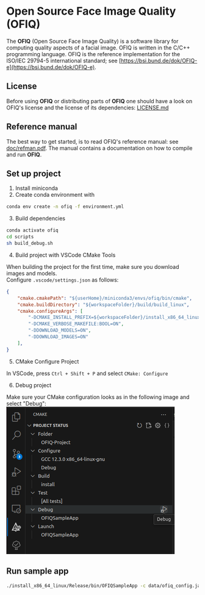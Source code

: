 # Open Source Face Image Quality (OFIQ)

The __OFIQ__ (Open Source Face Image Quality) is a software library for computing quality 
aspects of a facial image. OFIQ is written in the C/C++ programming language.
OFIQ is the reference implementation for the ISO/IEC 29794-5 international
standard; see [https://bsi.bund.de/dok/OFIQ-e](https://bsi.bund.de/dok/OFIQ-e).

## License
Before using __OFIQ__ or distributing parts of __OFIQ__ one should have a look
on OFIQ's license and the license of its dependencies: [LICENSE.md](LICENSE.md)
  
## Reference manual
The best way to get started, is to read OFIQ's reference manual: 
see [doc/refman.pdf](doc/refman.pdf). The manual contains a documentation on
how to compile and run __OFIQ__.

## Set up project

1. Install miniconda
2. Create conda environment with

```bash
conda env create -n ofiq -f environment.yml
```

3. Build dependencies

```bash
conda activate ofiq
cd scripts
sh build_debug.sh
```

4. Build project with VSCode CMake Tools

When building the project for the first time, make sure you download images and models. \
Configure `.vscode/settings.json` as follows:

```json
{
    "cmake.cmakePath": "${userHome}/miniconda3/envs/ofiq/bin/cmake",
    "cmake.buildDirectory": "${workspaceFolder}/build/build_linux",
    "cmake.configureArgs": [
        "-DCMAKE_INSTALL_PREFIX=${workspaceFolder}/install_x86_64_linux",
        "-DCMAKE_VERBOSE_MAKEFILE:BOOL=ON",
        "-DDOWNLOAD_MODELS=ON",
        "-DDOWNLOAD_IMAGES=ON"
    ],
}
```

5. CMake Configure Project

In VSCode, press `Ctrl + Shift + P` and select `CMake: Configure`

6. Debug project

Make sure your CMake configuration looks as in the following image and select "Debug":
![CMake Config](assets/cmake_config.png)



## Run sample app
```bash
./install_x86_64_linux/Release/bin/OFIQSampleApp -c data/ofiq_config.jaxn -i data/tests/images -o results/out.csv
```
